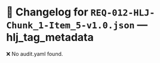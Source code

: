 # 📝 Changelog for `REQ-012-HLJ-Chunk_1-Item_5-v1.0.json` — **hlj_tag_metadata**

❌ No audit.yaml found.
